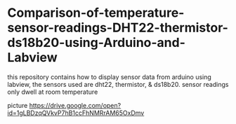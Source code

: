 # Comparison-of-temperature-sensor-readings-DHT22-thermistor-ds18b20-using-Arduino-and-Labview
this repository contains how to display sensor data from arduino using labview, the sensors used are dht22, thermistor, &amp; ds18b20. sensor readings only dwell at room temperature

picture 
https://drive.google.com/open?id=1gLBDzqQVkvP7hB1ccFhNMRrAM65OxDmv
